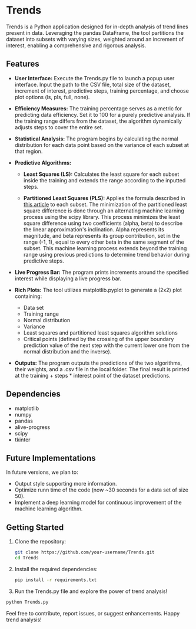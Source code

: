 # Trends

Trends is a Python application designed for in-depth analysis of trend lines present in data. Leveraging the pandas DataFrame, the tool partitions the dataset into subsets with varying sizes, weighted around an increment of interest, enabling a comprehensive and rigorous analysis.

## Features

- **User Interface:** Execute the Trends.py file to launch a popup user interface. Input the path to the CSV file, total size of the dataset, increment of interest, predictive steps, training percentage, and choose plot options (ls, pls, full, none).

- **Efficiency Measures:** The training percentage serves as a metric for predicting data efficiency. Set it to 100 for a purely predictive analysis. If the training range differs from the dataset, the algorithm dynamically adjusts steps to cover the entire set.

- **Statistical Analysis:** The program begins by calculating the normal distribution for each data point based on the variance of each subset at that region.

- **Predictive Algorithms:**
    - **Least Squares (LS):** Calculates the least square for each subset inside the training and extends the range according to the inputted steps.
  
    - **Partitioned Least Squares (PLS):** Applies the formula described in [this article](https://arxiv.org/abs/2006.16202) to each subset. The minimization of the partitioned least square difference is done through an alternating machine learning process using the scipy library. This process minimizes the least square difference using two coefficients (alpha, beta) to describe the linear approximation's inclination. Alpha represents its magnitude, and beta represents its group contribution, set in the range (-1, 1), equal to every other beta in the same segment of the subset. This machine learning process extends beyond the training range using previous predictions to determine trend behavior during predictive steps.

- **Live Progress Bar:** The program prints increments around the specified interest while displaying a live progress bar.

- **Rich Plots:** The tool utilizes matplotlib.pyplot to generate a (2x2) plot containing:
    - Data set
    - Training range
    - Normal distribution
    - Variance
    - Least squares and partitioned least squares algorithm solutions
    - Critical points (defined by the crossing of the upper boundary prediction value of the next step with the current lower one from the normal distribution and the inverse). 

- **Outputs:** The program outputs the predictions of the two algorithms, their weights, and a .csv file in the local folder. The final result is printed at the training + steps * interest point of the dataset predictions.

## Dependencies

- matplotlib
- numpy
- pandas
- alive-progress
- scipy
- tkinter

## Future Implementations

In future versions, we plan to:
- Output style supporting more information.
- Optimize runn time of the code (now ~30 seconds for a data set of size 50).
- Implement a deep learning model for continuous improvement of the machine learning algorithm.

## Getting Started

1. Clone the repository:

    ```bash
    git clone https://github.com/your-username/Trends.git
    cd Trends
    ```

2. Install the required dependencies:

    ```bash
    pip install -r requirements.txt
    ```

3. Run the Trends.py file and explore the power of trend analysis!

```python
python Trends.py
```

Feel free to contribute, report issues, or suggest enhancements. Happy trend analysis!
